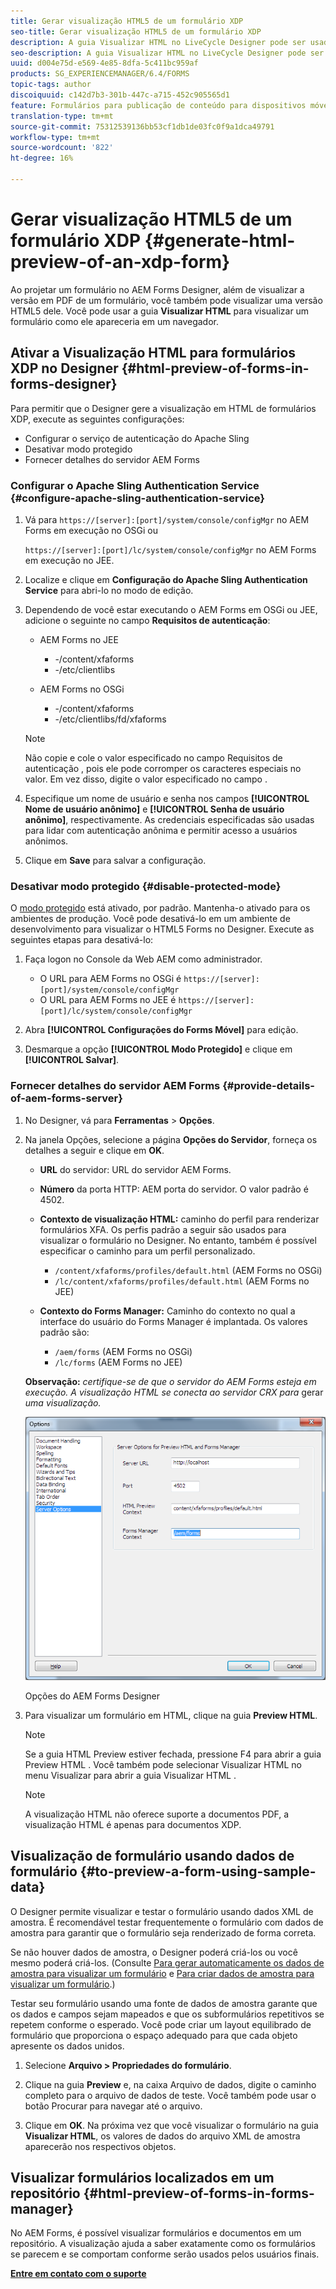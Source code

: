 ```yaml
---
title: Gerar visualização HTML5 de um formulário XDP
seo-title: Gerar visualização HTML5 de um formulário XDP
description: A guia Visualizar HTML no LiveCycle Designer pode ser usada para visualizar formulários como eles aparecem em um navegador.
seo-description: A guia Visualizar HTML no LiveCycle Designer pode ser usada para visualizar formulários como eles aparecem em um navegador.
uuid: d004e75d-e569-4e85-8dfa-5c411bc959af
products: SG_EXPERIENCEMANAGER/6.4/FORMS
topic-tags: author
discoiquuid: c142d7b3-301b-447c-a715-452c905565d1
feature: Formulários para publicação de conteúdo para dispositivos móveis
translation-type: tm+mt
source-git-commit: 75312539136bb53cf1db1de03fc0f9a1dca49791
workflow-type: tm+mt
source-wordcount: '822'
ht-degree: 16%

---
```



# Gerar visualização HTML5 de um formulário XDP {#generate-html-preview-of-an-xdp-form}

Ao projetar um formulário no AEM Forms Designer, além de visualizar a versão em PDF de um formulário, você também pode visualizar uma versão HTML5 dele. Você pode usar a guia **Visualizar HTML** para visualizar um formulário como ele apareceria em um navegador.

## Ativar a Visualização HTML para formulários XDP no Designer {#html-preview-of-forms-in-forms-designer}

Para permitir que o Designer gere a visualização em HTML de formulários XDP, execute as seguintes configurações:

* Configurar o serviço de autenticação do Apache Sling
* Desativar modo protegido
* Fornecer detalhes do servidor AEM Forms

### Configurar o Apache Sling Authentication Service {#configure-apache-sling-authentication-service}

1. Vá para `https://[server]:[port]/system/console/configMgr` no AEM Forms em execução no OSGi ou

   `https://[server]:[port]/lc/system/console/configMgr` no AEM Forms em execução no JEE.

1. Localize e clique em **Configuração do Apache Sling Authentication Service** para abri-lo no modo de edição.

1. Dependendo de você estar executando o AEM Forms em OSGi ou JEE, adicione o seguinte no campo **Requisitos de autenticação**:

   * AEM Forms no JEE

      * -/content/xfaforms
      * -/etc/clientlibs
   * AEM Forms no OSGi

      * -/content/xfaforms
      * -/etc/clientlibs/fd/xfaforms

   >[!NOTE]
   >
   >Não copie e cole o valor especificado no campo Requisitos de autenticação , pois ele pode corromper os caracteres especiais no valor. Em vez disso, digite o valor especificado no campo .

1. Especifique um nome de usuário e senha nos campos **[!UICONTROL Nome de usuário anônimo]** e **[!UICONTROL Senha de usuário anônimo]**, respectivamente. As credenciais especificadas são usadas para lidar com autenticação anônima e permitir acesso a usuários anônimos.
1. Clique em **Save** para salvar a configuração.

### Desativar modo protegido {#disable-protected-mode}

O [modo protegido](/help/forms/using/get-xdp-pdf-documents-aem.md) está ativado, por padrão. Mantenha-o ativado para os ambientes de produção. Você pode desativá-lo em um ambiente de desenvolvimento para visualizar o HTML5 Forms no Designer. Execute as seguintes etapas para desativá-lo:

1. Faça logon no Console da Web AEM como administrador.

   * O URL para AEM Forms no OSGi é `https://[server]:[port]/system/console/configMgr`
   * O URL para AEM Forms no JEE é `https://[server]:[port]/lc/system/console/configMgr`

1. Abra **[!UICONTROL Configurações do Forms Móvel]** para edição.
1. Desmarque a opção **[!UICONTROL Modo Protegido]** e clique em **[!UICONTROL Salvar]**.

### Fornecer detalhes do servidor AEM Forms {#provide-details-of-aem-forms-server}

1. No Designer, vá para **Ferramentas** > **Opções**.
1. Na janela Opções, selecione a página **Opções do Servidor**, forneça os detalhes a seguir e clique em **OK**.

   * **URL** do servidor: URL do servidor AEM Forms.
   * **Número** da porta HTTP: AEM porta do servidor. O valor padrão é 4502.
   * **Contexto de visualização HTML:** caminho do perfil para renderizar formulários XFA. Os perfis padrão a seguir são usados para visualizar o formulário no Designer. No entanto, também é possível especificar o caminho para um perfil personalizado.

      * `/content/xfaforms/profiles/default.html` (AEM Forms no OSGi)
      * `/lc/content/xfaforms/profiles/default.html` (AEM Forms no JEE)
   * **Contexto do Forms Manager:** Caminho do contexto no qual a interface do usuário do Forms Manager é implantada. Os valores padrão são:

      * `/aem/forms` (AEM Forms no OSGi)
      * `/lc/forms` (AEM Forms no JEE)

   **Observação:** *certifique-se de que o servidor do AEM Forms esteja em execução. A visualização HTML se conecta ao servidor CRX para* gerar *uma visualização.*

   ![Opções do AEM Forms Designer  ](assets/server_options.png)

   Opções do AEM Forms Designer

1. Para visualizar um formulário em HTML, clique na guia **Preview HTML**.

   >[!NOTE]
   >
   >Se a guia HTML Preview estiver fechada, pressione F4 para abrir a guia Preview HTML . Você também pode selecionar Visualizar HTML no menu Visualizar para abrir a guia Visualizar HTML .

   >[!NOTE]
   >
   >A visualização HTML não oferece suporte a documentos PDF, a visualização HTML é apenas para documentos XDP.

## Visualização de formulário usando dados de formulário {#to-preview-a-form-using-sample-data}

O Designer permite visualizar e testar o formulário usando dados XML de amostra. É recomendável testar frequentemente o formulário com dados de amostra para garantir que o formulário seja renderizado de forma correta.

Se não houver dados de amostra, o Designer poderá criá-los ou você mesmo poderá criá-los. (Consulte [Para gerar automaticamente os dados de amostra para visualizar um formulário](https://help.adobe.com/en_US/AEMForms/6.1/DesignerHelp/WS107c29ade9134a2c136ae6f212a1f379c94-8000.2.html#WS92d06802c76abadb-728f46ac129b395660c-7efe.2) e [Para criar dados de amostra para visualizar um formulário](https://help.adobe.com/en_US/AEMForms/6.1/DesignerHelp/WS107c29ade9134a2c136ae6f212a1f379c94-8000.2.html#WS92d06802c76abadb-728f46ac129b395660c-7eff.2).)

Testar seu formulário usando uma fonte de dados de amostra garante que os dados e campos sejam mapeados e que os subformulários repetitivos se repetem conforme o esperado. Você pode criar um layout equilibrado de formulário que proporciona o espaço adequado para que cada objeto apresente os dados unidos.

1. Selecione **Arquivo > Propriedades do formulário**.

1. Clique na guia **Preview** e, na caixa Arquivo de dados, digite o caminho completo para o arquivo de dados de teste. Você também pode usar o botão Procurar para navegar até o arquivo.

1. Clique em **OK**. Na próxima vez que você visualizar o formulário na guia **Visualizar HTML**, os valores de dados do arquivo XML de amostra aparecerão nos respectivos objetos.

## Visualizar formulários localizados em um repositório {#html-preview-of-forms-in-forms-manager}

No AEM Forms, é possível visualizar formulários e documentos em um repositório. A visualização ajuda a saber exatamente como os formulários se parecem e se comportam conforme serão usados pelos usuários finais.

[**Entre em contato com o suporte**](https://www.adobe.com/account/sign-in.supportportal.html)
